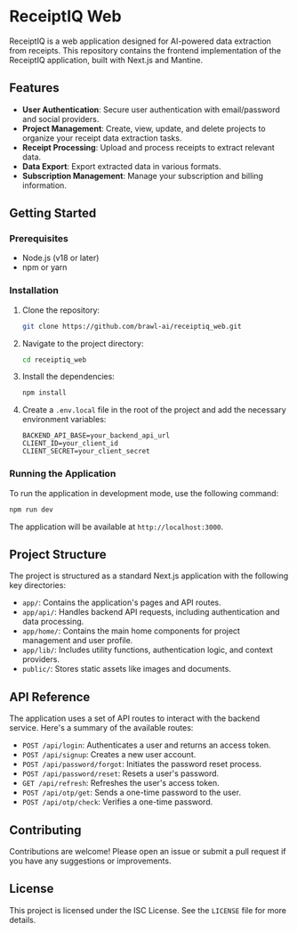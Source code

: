 # ReceiptIQ Web

ReceiptIQ is a web application designed for AI-powered data extraction from receipts. This repository contains the frontend implementation of the ReceiptIQ application, built with Next.js and Mantine.

## Features

- **User Authentication**: Secure user authentication with email/password and social providers.
- **Project Management**: Create, view, update, and delete projects to organize your receipt data extraction tasks.
- **Receipt Processing**: Upload and process receipts to extract relevant data.
- **Data Export**: Export extracted data in various formats.
- **Subscription Management**: Manage your subscription and billing information.

## Getting Started

### Prerequisites

- Node.js (v18 or later)
- npm or yarn

### Installation

1.  Clone the repository:

    ```bash
    git clone https://github.com/brawl-ai/receiptiq_web.git
    ```

2.  Navigate to the project directory:

    ```bash
    cd receiptiq_web
    ```

3.  Install the dependencies:

    ```bash
    npm install
    ```

4.  Create a `.env.local` file in the root of the project and add the necessary environment variables:

    ```
    BACKEND_API_BASE=your_backend_api_url
    CLIENT_ID=your_client_id
    CLIENT_SECRET=your_client_secret
    ```

### Running the Application

To run the application in development mode, use the following command:

```bash
npm run dev
```

The application will be available at `http://localhost:3000`.

## Project Structure

The project is structured as a standard Next.js application with the following key directories:

- `app/`: Contains the application's pages and API routes.
- `app/api/`: Handles backend API requests, including authentication and data processing.
- `app/home/`: Contains the main home components for project management and user profile.
- `app/lib/`: Includes utility functions, authentication logic, and context providers.
- `public/`: Stores static assets like images and documents.

## API Reference

The application uses a set of API routes to interact with the backend service. Here's a summary of the available routes:

- `POST /api/login`: Authenticates a user and returns an access token.
- `POST /api/signup`: Creates a new user account.
- `POST /api/password/forgot`: Initiates the password reset process.
- `POST /api/password/reset`: Resets a user's password.
- `GET /api/refresh`: Refreshes the user's access token.
- `POST /api/otp/get`: Sends a one-time password to the user.
- `POST /api/otp/check`: Verifies a one-time password.

## Contributing

Contributions are welcome! Please open an issue or submit a pull request if you have any suggestions or improvements.

## License

This project is licensed under the ISC License. See the `LICENSE` file for more details.
